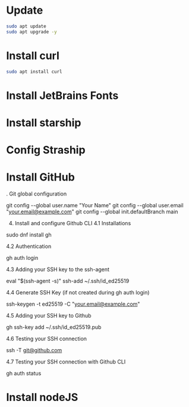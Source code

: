 # Update
```bash
sudo apt update
sudo apt upgrade -y
```

# Install curl
```bash
sudo apt install curl
```

# Install JetBrains Fonts

# Install starship

# Config Straship

# Install GitHub

. Git global configuration

git config --global user.name "Your Name"
git config --global user.email "your.email@example.com"
git config --global init.defaultBranch main

4. Install and configure Github CLI
4.1 Installations

sudo dnf install gh

4.2 Authentication

gh auth login

4.3 Adding your SSH key to the ssh-agent

eval "$(ssh-agent -s)"
ssh-add ~/.ssh/id_ed25519

4.4 Generate SSH Key (if not created during gh auth login)

ssh-keygen -t ed25519 -C "your.email@example.com"

4.5 Adding your SSH key to Github

gh ssh-key add ~/.ssh/id_ed25519.pub

4.6 Testing your SSH connection

ssh -T git@github.com

4.7 Testing your SSH connection with Github CLI

gh auth status

# Install nodeJS

